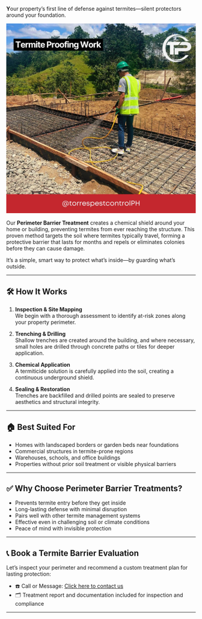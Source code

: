 **Y**our property’s first line of defense against termites—silent protectors around your foundation.

![Perimeter Barrier Treatment Banner](/images/services/tpc_srvc_17.jpg)

Our **Perimeter Barrier Treatment** creates a chemical shield around your home or building, preventing termites from ever reaching the structure. This proven method targets the soil where termites typically travel, forming a protective barrier that lasts for months and repels or eliminates colonies before they can cause damage.

It’s a simple, smart way to protect what’s inside—by guarding what’s outside.

---

## 🛠️ How It Works

1. **Inspection & Site Mapping**  
   We begin with a thorough assessment to identify at-risk zones along your property perimeter.

2. **Trenching & Drilling**  
   Shallow trenches are created around the building, and where necessary, small holes are drilled through concrete paths or tiles for deeper application.

3. **Chemical Application**  
   A termiticide solution is carefully applied into the soil, creating a continuous underground shield.

4. **Sealing & Restoration**  
   Trenches are backfilled and drilled points are sealed to preserve aesthetics and structural integrity.

---

## 🏠 Best Suited For

- Homes with landscaped borders or garden beds near foundations  
- Commercial structures in termite-prone regions  
- Warehouses, schools, and office buildings  
- Properties without prior soil treatment or visible physical barriers  

---

## ✅ Why Choose Perimeter Barrier Treatments?

- Prevents termite entry before they get inside  
- Long-lasting defense with minimal disruption  
- Pairs well with other termite management systems  
- Effective even in challenging soil or climate conditions  
- Peace of mind with invisible protection  

---

## 📞 Book a Termite Barrier Evaluation

Let’s inspect your perimeter and recommend a custom treatment plan for lasting protection:

- ☎️ Call or Message: [Click here to contact us](/#contact)  
- 🗂️ Treatment report and documentation included for inspection and compliance  

---

